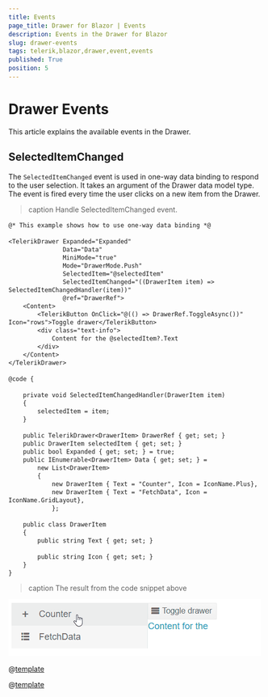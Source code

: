 ```yaml
---
title: Events
page_title: Drawer for Blazor | Events
description: Events in the Drawer for Blazor
slug: drawer-events
tags: telerik,blazor,drawer,event,events
published: True
position: 5
---
```


# Drawer Events

This article explains the available events in the Drawer.

## SelectedItemChanged

The `SelectedItemChanged` event is used in one-way data binding to respond to the user selection. It takes an argument of the Drawer data model type. The event is fired every time the user clicks on a new item from the Drawer.

>caption Handle SelectedItemChanged event.

````CSHTML
@* This example shows how to use one-way data binding *@

<TelerikDrawer Expanded="Expanded"
               Data="Data"
               MiniMode="true"
               Mode="DrawerMode.Push"
               SelectedItem="@selectedItem"
               SelectedItemChanged="((DrawerItem item) => SelectedItemChangedHandler(item))"
               @ref="DrawerRef">
    <Content>
        <TelerikButton OnClick="@(() => DrawerRef.ToggleAsync())" Icon="rows">Toggle drawer</TelerikButton>
        <div class="text-info">
            Content for the @selectedItem?.Text
        </div>
    </Content>
</TelerikDrawer>

@code {

    private void SelectedItemChangedHandler(DrawerItem item)
    {
        selectedItem = item;
    }

    public TelerikDrawer<DrawerItem> DrawerRef { get; set; }
    public DrawerItem selectedItem { get; set; }
    public bool Expanded { get; set; } = true;
    public IEnumerable<DrawerItem> Data { get; set; } =
        new List<DrawerItem>
        {
            new DrawerItem { Text = "Counter", Icon = IconName.Plus},
            new DrawerItem { Text = "FetchData", Icon = IconName.GridLayout},
            };

    public class DrawerItem
    {
        public string Text { get; set; }

        public string Icon { get; set; }
    }
}

````
>caption The result from the code snippet above

![drawer basic example](images/drawer-selecteditemchanged-example.gif)

@[template](/_contentTemplates/common/general-info.md#event-callback-can-be-async)

@[template](/_contentTemplates/common/issues-and-warnings.md#valuechanged-lambda-required)
